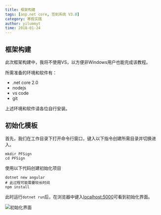 ```yaml
---
title: 框架构建
tags: [asp.net core, 签到系统 V3.0]
category: 寒假实践
author: yiluomyt
time: 2018-01-24
---
```


## 框架构建

此次框架构建中，我将不使用VS，以方便非Windows用户也能完成该教程。

所需准备的环境和软件有：
- .net core 2.0
- nodejs
- vs code
- git

上述环境和软件请各位自行安装。

## 初始化模板

首先，我们在工作目录下打开命令行窗口，键入以下指令创建所需目录并切换进入。

```shell
mkdir PFSign
cd PFSign
```

使用以下代码创建初始化项目

```shell
dotnet new angular
# 此过程可能需要较长时间
npm install
```

此时运行`dotnet run`后，在浏览器中键入[localhost:5000](localhost:5000)可看到初始化界面。

![初始化界面](https://blog-1252574286.cossh.myqcloud.com/pfstudio/%E7%AD%BE%E5%88%B0%E7%B3%BB%E7%BB%9FV3.0/2-%E5%88%9D%E5%A7%8B%E5%8C%96%E7%95%8C%E9%9D%A2.PNG)